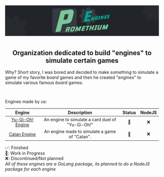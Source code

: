 ![Promethium Engines Logo in Large](/assets/pe-large.png)

<h1></h1>

<h2 align="center">Organization dedicated to build "engines" to simulate certain games</h2>

Why?
Short story, I was bored and decided to make something to simulate a game of my favorite <i>board</i> games and then he created "engines" to simulate various famous <i>board</i> games.

<br/>

Engines made by us:

|                                    Engine                                     |                   Description                    | Status | NodeJS |
| :---------------------------------------------------------------------------: | :----------------------------------------------: | :----: | :----: |
| [Yu-Gi-Oh! Engine](https://github.com/PromethiumEngines/yugioh-battle-engine) | An engine to simulate a card duel of "Yu-Gi-Oh!" |   🚧   |   ❌   |
|       [Catan Engine](https://github.com/PromethiumEngines/catan-engine)       |  An engine made to simulate a game of "Catan".   |   🚧   |   ❌   |

✅: Finished<br/>
🚧: Work in Progress<br/>
❌: Discontinued/Not planned<br/>
<i>All of these engines are a GoLang package, its planned to do a NodeJS package for each engine</i>
